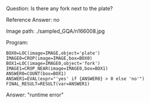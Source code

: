 Question: Is there any fork next to the plate?

Reference Answer: no

Image path: ./sampled_GQA/n166008.jpg

Program:

```
BOX0=LOC(image=IMAGE,object='plate')
IMAGE0=CROP(image=IMAGE,box=BOX0)
BOX1=LOC(image=IMAGE0,object='fork')
IMAGE1=CROP_NEAR(image=IMAGE0,box=BOX1)
ANSWER0=COUNT(box=BOX1)
ANSWER1=EVAL(expr="'yes' if {ANSWER0} > 0 else 'no'")
FINAL_RESULT=RESULT(var=ANSWER1)
```
Answer: "runtime error"

